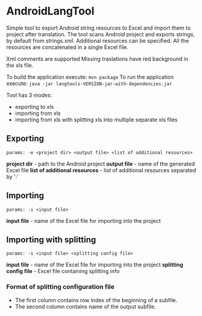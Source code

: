AndroidLangTool
===============

Simple tool to export Android string resources to Excel and import them to project after translation.
The tool scans Android project and exports strings, by default from strings.xml. Additional resources can be specified.
All the resources are concatenated in a single Excel file.

Xml comments are supported 
Missing traslations have red background in the xls file.

To build the application execute: `mvn package`
To run the application execute: `java -jar langtools-VERSION-jar-with-dependencies.jar`

Tool has 3 modes:
* exporting to xls
* importing from xls
* importing from xls with splitting xls into multiple separate xls files
 
## Exporting
`
params: -e <project dir> <output file> <list of additional resources>
`

**project dir** - path to the Android project 
**output file** - name of the generated Excel file
**list of additional resources** - list of additional resources separated by ':'

## Importing

`
params: -i <input file>
`

**input file** - name of the Excel file for importing into the project

## Importing with splitting

`
params: -s <input file> <splitting config file>
`

**input file** - name of the Excel file for importing into the project
**splitting config file** - Excel file containing splitting info

### Format of splitting configuration file

* The first column contains row index of the beginning of a subfile.
* The second column contains name of the output subfile. 
